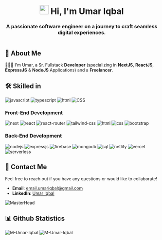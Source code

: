 <h1 align="center"><img src="https://media.giphy.com/media/hvRJCLFzcasrR4ia7z/giphy.gif" width="29px" height="30px" /> Hi, I'm Umar Iqbal</h1>
<h3 align="center">A passionate software engineer on a journey to craft seamless digital experiences.</h3>

<a href="https://github.com/M-Umar-Iqbal"><img src="https://komarev.com/ghpvc/?username=M-Umar-Iqbal&style=flat-square&color=blue" alt=""/></a>

## 🚀 About Me

🤷🏻‍♂️ I'm Umar, a Sr. Fullstack **Developer** (specializing in **NextJS**, **ReactJS**, **ExpressJS** & **NodeJS** Applications) and a **Freelancer**.

## 🛠️ Skilled in

![javascript](https://img.shields.io/badge/JavaScript-323330?style=for-the-badge&logo=javascript&logoColor=F7DF1E)
![typescript](https://img.shields.io/badge/TypeScript-323330?style=for-the-badge&logo=typescript&logoColor=61DAFB)
![html](https://img.shields.io/badge/HTML-323330?style=for-the-badge&logo=HTML5&logoColor=E34F26)
![CSS](https://img.shields.io/badge/CSS-323330?style=for-the-badge&logo=CSS3&logoColor=E34F26)

### Front-End Development

![next](https://img.shields.io/badge/Next_JS-20232A?style=for-the-badge&logo=vercel&logoColor=61DAFB)
![react](https://img.shields.io/badge/React_Js-339933?style=for-the-badge&logo=react&logoColor=61DAFB)
![react-router](https://img.shields.io/badge/React_Router-CA4245?style=for-the-badge&logo=react-router&logoColor=white)
![tailwind-css](https://img.shields.io/badge/Tailwind_CSS-0081CB?style=for-the-badge&logo=tailwindcss&logoColor=white)
![html](https://img.shields.io/badge/HTML5-E34F26?style=for-the-badge&logo=html5&logoColor=white)
![css](https://img.shields.io/badge/CSS3-1572B6?style=for-the-badge&logo=css3&logoColor=white)
![bootstrap](https://img.shields.io/badge/Bootstrap-563D7C?style=for-the-badge&logo=bootstrap&logoColor=white)

### Back-End Development

![nodejs](https://img.shields.io/badge/Node_Js-339933?style=for-the-badge&logo=nodedotjs&logoColor=white)
![expressjs](https://img.shields.io/badge/Express_Js-CA4245?style=for-the-badge&logo=express&logoColor=white)
![firebase](https://img.shields.io/badge/Firebase-ffaa00?style=for-the-badge&logo=Firebase&logoColor=white)
![mongodb](https://img.shields.io/badge/Mongodb-47A248?style=for-the-badge&logo=mongodb&logoColor=white)
![sql](https://img.shields.io/badge/MySql-205375?style=for-the-badge&logo=mysql&logoColor=white)
![netlify](https://img.shields.io/badge/Netlify-00C7B7?style=for-the-badge&logo=netlify&logoColor=white)
![vercel](https://img.shields.io/badge/Vercel-000000?style=for-the-badge&logo=vercel&logoColor=white)
![serverless](https://img.shields.io/badge/Serverless-FD5750?style=for-the-badge&logo=serverless&logoColor=white)

## 🚀 Contact Me
Feel free to reach out if you have any questions or would like to collaborate!

- **Email**: [email.umariqbal@gmail.com](mailto:email.umariqbal@gmail.com)
- **LinkedIn**: [Umar Iqbal](https://www.linkedin.com/in/mumariqbal)

![MasterHead](https://user-images.githubusercontent.com/74038190/225813708-98b745f2-7d22-48cf-9150-083f1b00d6c9.gif)

## 📊 Github Statistics

<img src="https://github-readme-stats.vercel.app/api?username=M-Umar-Iqbal&show_icons=true&include_all_commits=true&theme=dark&locale=en" alt="M-Umar-Iqbal" />
<img src="https://github-readme-stats.vercel.app/api/top-langs?username=M-Umar-Iqbal&theme=dark&locale=en" alt="M-Umar-Iqbal" />
